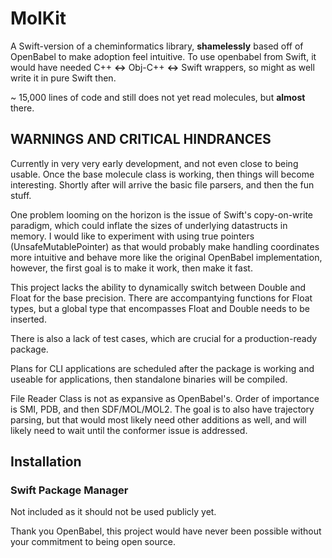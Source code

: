 # MolKit

A Swift-version of a cheminformatics library, __shamelessly__ based off of OpenBabel to make adoption feel intuitive. 
To use openbabel from Swift, it would have needed C++ __<->__ Obj-C++ __<->__ Swift wrappers, so might as well write it in pure Swift then.  

~ 15,000 lines of code and still does not yet read molecules, but __almost__ there.


## WARNINGS AND CRITICAL HINDRANCES   

Currently in very very early development, and not even close to being usable. Once the base molecule class is working, then things will become interesting. Shortly after will arrive the basic file parsers, and then the fun stuff.

One problem looming on the horizon is the issue of Swift's copy-on-write paradigm, which could inflate the sizes of underlying datastructs in memory. I would like to experiment with using true pointers (UnsafeMutablePointer) as that would probably make handling coordinates more intuitive and behave more like the original OpenBabel implementation, however, the first goal is to make it work, then make it fast. 

This project lacks the ability to dynamically switch between Double and Float for the base precision. There are accompantying functions for Float types, but a global type that encompasses Float and Double needs to be inserted. 

There is also a lack of test cases, which are crucial for a production-ready package.  

Plans for CLI applications are scheduled after the package is working and useable for applications, then standalone binaries will be compiled.

File Reader Class is not as expansive as OpenBabel's. Order of importance is SMI, PDB, and then SDF/MOL/MOL2. The goal is to also have trajectory parsing, but that would most likely need other additions as well, and will likely need to wait until the conformer issue is addressed.  

## Installation

### Swift Package Manager
Not included as it should not be used publicly yet.




Thank you OpenBabel, this project would have never been possible without your commitment to 
being open source. 
